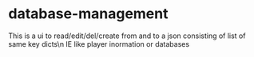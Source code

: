 # database-management
This is a ui to read/edit/del/create from and to a json consisting of list of same key dicts\n
IE like player inormation or databases
